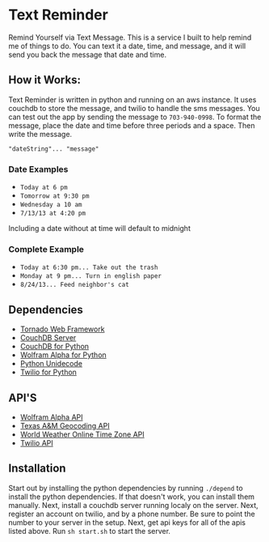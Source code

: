 Text Reminder
=============

Remind Yourself via Text Message. This is a service I built to help remind me of things to do. You can text it a date, time, and message, and it will send you back the message that date and time.

How it Works:
---

Text Reminder is written in python and running on an aws instance. It uses couchdb to store the message, and twilio to handle the sms messages. You can test out the app by sending the message to `703-940-0998`. To format the message, place the date and time before three periods and a space. Then write the message.

`"dateString"... "message"`
### Date Examples

+ `Today at 6 pm`
+ `Tomorrow at 9:30 pm`
+ `Wednesday a 10 am`
+ `7/13/13 at 4:20 pm`

Including a date without at time will default to midnight

### Complete Example

+ `Today at 6:30 pm... Take out the trash`
+ `Monday at 9 pm... Turn in english paper`
+ `8/24/13... Feed neighbor's cat`

Dependencies
---
+ [Tornado Web Framework](http://www.tornadoweb.org/en/stable/)
+ [CouchDB Server](http://couchdb.apache.org/)
+ [CouchDB for Python](https://pypi.python.org/pypi/CouchDB/0.9)
+ [Wolfram Alpha for Python](https://pypi.python.org/pypi/wolframalpha/1.0.2)
+ [Python Unidecode](https://pypi.python.org/pypi/Unidecode/0.04.13)
+ [Twilio for Python](https://pypi.python.org/pypi/twilio/3.5.1)

API'S
---
+ [Wolfram Alpha API](http://products.wolframalpha.com/api/)
+ [Texas A&M Geocoding API](http://geoservices.tamu.edu/Services/Geocode/WebService/GeocoderWebService.aspx)
+ [World Weather Online Time Zone API](http://developer.worldweatheronline.com/)
+ [Twilio API](https://www.twilio.com/)

Installation
---
Start out by installing the python dependencies by running `./depend` to install the python dependencies. If that doesn't work, you can install them manually. Next, install a couchdb server running localy on the server. Next, register an account on twilio, and by a phone number. Be sure to point the number to your server in the setup. Next, get api keys for all of the apis listed above. Run `sh start.sh` to start the server.